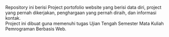 Repository ini berisi Project portofolio website yang berisi data diri, project yang pernah dikerjakan, penghargaan yang pernah diraih, dan informasi kontak.  
Project ini dibuat guna memenuhi tugas Ujian Tengah Semester Mata Kuliah Pemrograman Berbasis Web.

